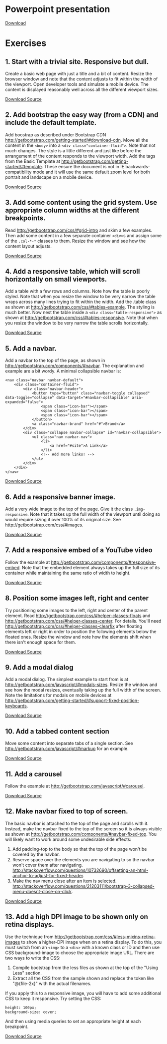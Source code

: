 # Powerpoint presentation

<a href="https://github.com/johnwatts/responsive-css/blob/master/Responsive%20Design.pptx">Download</a>

# Exercises

## 1. Start with a trivial site. Responsive but dull.

Create a basic web page with just a title and a bit of content. Resize the browser window and note that the content adjusts to fit within the width of the viewport. Open developer tools and simulate a mobile device. The content is displayed reasonably well across all the different viewport sizes.

<a href="https://github.com/johnwatts/responsive-css/archive/1.zip">Download Source</a>

## 2. Add bootstrap the easy way (from a CDN) and include the default template.

Add boostrap as described under Bootstrap CDN http://getbootstrap.com/getting-started/#download-cdn. Move all the content in the `<body>` into a `<div class="container-fluid">`. Note that not much changes. The style is a little different and just like before the arrangement of the content responds to the viewport width. Add the <meta> tags from the Basic Template at http://getbootstrap.com/getting-started/#template. These ensure the document is not in IE backwards-compatibility mode and it will use the same default zoom level for both portrait and landscape on a mobile device.

<a href="https://github.com/johnwatts/responsive-css/archive/2.zip">Download Source</a>

## 3. Add some content using the grid system. Use appropriate column widths at the different breakpoints.

Read http://getbootstrap.com/css/#grid-intro and skim a few examples. Then add some content in a few separate container `<div>`s and assign some of the `.col-*-*` classes to them. Resize the window and see how the content layout adjusts.

<a href="https://github.com/johnwatts/responsive-css/archive/3.zip">Download Source</a>

## 4. Add a responsive table, which will scroll horizontally on small viewports.

Add a table with a few rows and columns. Note how the table is poorly styled. Note that when you resize the window to be very narrow the table wraps across many lines trying to fit within the width. Add the .table class as shown at http://getbootstrap.com/css/#tables-example. The styling is much better. Now nest the table inside a `<div class="table-responsive">` as shown at http://getbootstrap.com/css/#tables-responsive. Note that when you resize the window to be very narrow the table scrolls horizontally.

<a href="https://github.com/johnwatts/responsive-css/archive/4.zip">Download Source</a>

## 5. Add a navbar.

Add a navbar to the top of the page, as shown in http://getbootstrap.com/components/#navbar. The explanation and example are a bit wordy. A minimal collapsible navbar is:

    <nav class="navbar navbar-default">
        <div class="container-fluid">
            <div class="navbar-header">
                <button type="button" class="navbar-toggle collapsed" data-toggle="collapse" data-target="#navbar-collapsible" aria-expanded="false">
                    <span class="icon-bar"></span>
                    <span class="icon-bar"></span>
                    <span class="icon-bar"></span>
                </button>
                <a class="navbar-brand" href="#">Brand</a>
            </div>
            <div class="collapse navbar-collapse" id="navbar-collapsible">
                <ul class="nav navbar-nav">
                    <li>
                        <a href="#site">A Link</a>
                    </li>
                    <!-- Add more links! -->
                </ul>
            </div>
        </div>
    </nav>

<a href="https://github.com/johnwatts/responsive-css/archive/5.zip">Download Source</a>

## 6. Add a responsive banner image.

Add a very wide image to the top of the page. Give it the class `.img-responsive`. Note that it takes up the full width of the viewport until doing so would require sizing it over 100% of its original size. See http://getbootstrap.com/css/#images.

<a href="https://github.com/johnwatts/responsive-css/archive/6.zip">Download Source</a>

## 7. Add a responsive embed of a YouTube video

Follow the example at http://getbootstrap.com/components/#responsive-embed. Note that the embedded element always takes up the full size of its container while maintaining the same ratio of width to height.

<a href="https://github.com/johnwatts/responsive-css/archive/7.zip">Download Source</a>

## 8. Position some images left, right and center

Try positioning some images to the left, right and center of the parent element. Read http://getbootstrap.com/css/#helper-classes-floats and http://getbootstrap.com/css/#helper-classes-center. For details. You'll need http://getbootstrap.com/css/#helper-classes-clearfix after floating elements left or right in order to position the following elements below the floated ones. Resize the window and note how the elements shift when there isn't enough space for them.

<a href="https://github.com/johnwatts/responsive-css/archive/8.zip">Download Source</a>

## 9. Add a modal dialog

Add a modal dialog. The simplest example to start from is at http://getbootstrap.com/javascript/#modals-sizes. Resize the window and see how the modal resizes, eventually taking up the full width of the screen. Note the limitations for modals on mobile devices at http://getbootstrap.com/getting-started/#support-fixed-position-keyboards.

<a href="https://github.com/johnwatts/responsive-css/archive/9.zip">Download Source</a>

## 10. Add a tabbed content section

Move some content into separate tabs of a single section. See http://getbootstrap.com/javascript/#markup for an example.

<a href="https://github.com/johnwatts/responsive-css/archive/10.zip">Download Source</a>

## 11. Add a carousel

Follow the example at http://getbootstrap.com/javascript/#carousel.

<a href="https://github.com/johnwatts/responsive-css/archive/11.zip">Download Source</a>

## 12. Make navbar fixed to top of screen.

The basic navbar is attached to the top of the page and scrolls with it. Instead, make the navbar fixed to the top of the screen so it is always visible as shown at http://getbootstrap.com/components/#navbar-fixed-top. You will likely want to work around some undesirable side effects:

1. Add padding-top to the body so that the top of the page won't be covered by the navbar.
2. Reserve space over the elements you are navigating to so the navbar won't cover them after navigating. http://stackoverflow.com/questions/10732690/offsetting-an-html-anchor-to-adjust-for-fixed-header.
3. Make the nav menu close after an item is selected. http://stackoverflow.com/questions/21203111/bootstrap-3-collapsed-menu-doesnt-close-on-click.

<a href="https://github.com/johnwatts/responsive-css/archive/12.zip">Download Source</a>

## 13. Add a high DPI image to be shown only on retina displays.

Use the technique from http://getbootstrap.com/css/#less-mixins-retina-images to show a higher-DPI image when on a retina display. To do this, you must switch from an `<img>` to a `<div>` with a known class or ID and then use CSS background-image to choose the appropriate image URL. There are two ways to write the CSS:

1. Compile bootstrap from the less files as shown at the top of the "Using Less" section.
2. Extract all the CSS from the sample shown and replace the token like "@{file-2x}" with the actual filenames.

If you apply this to a responsive image, you will have to add some additional CSS to keep it responsive. Try setting the CSS:

    height: 100px;
    background-size: cover;

And then using media queries to set an appropriate height at each breakpoint.

<a href="https://github.com/johnwatts/responsive-css/archive/13.zip">Download Source</a>